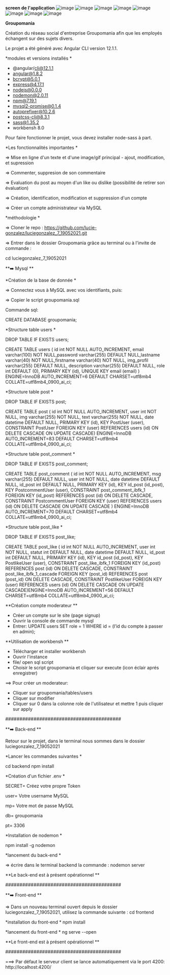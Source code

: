 **screen de l'application**
![image](https://user-images.githubusercontent.com/76063929/125630126-ad3901af-6daa-460f-900a-5d7a3874e33b.png)
![image](https://user-images.githubusercontent.com/76063929/125630180-27820d0f-c41f-4b30-89f9-4f0ecf73084f.png)
![image](https://user-images.githubusercontent.com/76063929/125630258-569be9c5-f7ee-4aa9-be97-4161e8cfc487.png)
![image](https://user-images.githubusercontent.com/76063929/125630381-ac4844d7-052f-4484-9012-e4b8d11cfee2.png)
![image](https://user-images.githubusercontent.com/76063929/125630322-954a06f5-b6c6-47c4-9372-da73aca7a3ec.png)
![image](https://user-images.githubusercontent.com/76063929/125630491-14ffec65-ddef-4e19-b14d-0f3cec9527c1.png)
![image](https://user-images.githubusercontent.com/76063929/125630437-05b9eb6a-ab0c-4ef9-9ee7-c48c380503a4.png)
![image](https://user-images.githubusercontent.com/76063929/125630556-4c72e044-0fdc-41f2-963b-e15f41eed0aa.png)






**Groupomania**

Création du réseau social d'entreprise Groupomania afin que les employés échangent sur des sujets divers.

Le projet a été généré avec Angular CLI version 12.1.1.

*modules et versions installés *

- @angular/cli@12.1.1
- angular@1.8.2
- bcrypt@5.0.1
- express@4.17.1
- nodejs@0.0.0
- nodemon@2.0.11
- npm@7.19.1
- mysql2-promise@0.1.4
- autoprefixer@10.2.6
- postcss-cli@8.3.1
- sass@1.35.2
- workbensh 8.0

Pour faire fonctionner le projet, vous devez installer node-sass à part.


*Les fonctionnalités importantes *

 => Mise en ligne d'un texte et d'une image/gif principal
    - ajout, modification, et supression

 => Commenter, suppresion de son commentaire

 => Evaluation du post au moyen d'un like ou dislike (possibilité de retirer son évaluation)
 
 => Création, identification, modification et suppression d'un compte

 => Créer un compte administrateur via MySQL

*méthodologie *

=> Cloner le repo : https://github.com/lucie-gonzalez/luciegonzalez_7_19052021.git

=> Entrer dans le dossier Groupomania grâce au terminal ou à l'invite de commande :

cd luciegonzalez_7_19052021

**➡️ Mysql **

*Création de la base de donnée *

=> Connectez vous à MySQL avec vos identifiants, puis:

=> Copier le script groupomania.sql

Commande sql:    

CREATE DATABASE groupomania;


*Structure  table users *


DROP TABLE IF EXISTS users; 

CREATE TABLE users ( id int NOT NULL AUTO_INCREMENT, email varchar(100) NOT NULL,password varchar(255) DEFAULT NULL,lastname varchar(40) NOT NULL,firstname varchar(40) NOT NULL, img_profil varchar(255) DEFAULT NULL, description varchar(255) DEFAULT NULL, role int DEFAULT (0), PRIMARY KEY (id), UNIQUE KEY email (email) ) ENGINE=InnoDB AUTO_INCREMENT=6 DEFAULT CHARSET=utf8mb4 COLLATE=utf8mb4_0900_ai_ci;

*Structure table post *


DROP TABLE IF EXISTS post; 

CREATE TABLE post ( id int NOT NULL AUTO_INCREMENT, user int NOT NULL, img varchar(255) NOT NULL, text varchar(255) NOT NULL, date datetime DEFAULT NULL, PRIMARY KEY (id), KEY PostUser (user), CONSTRAINT PostUser FOREIGN KEY (user) REFERENCES users (id) ON DELETE CASCADE ON UPDATE CASCADE) ENGINE=InnoDB AUTO_INCREMENT=83 DEFAULT CHARSET=utf8mb4 COLLATE=utf8mb4_0900_ai_ci;

*Structure table post_comment *


DROP TABLE IF EXISTS post_comment;

CREATE TABLE post_comment ( id int NOT NULL AUTO_INCREMENT, msg varchar(255) DEFAULT NULL, user int NOT NULL, date datetime DEFAULT NULL, id_post int DEFAULT NULL,  PRIMARY KEY (id), KEY id_post (id_post), KEY PostcommentUser (user), CONSTRAINT post_comment_ibfk_1 FOREIGN KEY (id_post) REFERENCES post (id) ON DELETE CASCADE, CONSTRAINT PostcommentUser FOREIGN KEY (user) REFERENCES users (id) ON DELETE CASCADE ON UPDATE CASCADE ) ENGINE=InnoDB AUTO_INCREMENT=70 DEFAULT CHARSET=utf8mb4 COLLATE=utf8mb4_0900_ai_ci;

*Structure table post_like *


DROP TABLE IF EXISTS post_like; 

CREATE TABLE post_like ( id int NOT NULL AUTO_INCREMENT, user int NOT NULL, statut int DEFAULT NULL, date datetime DEFAULT NULL, id_post int DEFAULT NULL, PRIMARY KEY (id), KEY id_post (id_post), KEY PostlikeUser (user), CONSTRAINT post_like_ibfk_1 FOREIGN KEY (id_post) REFERENCES post (id) ON DELETE CASCADE, CONSTRAINT post_like_ibfk_1_cascade FOREIGN KEY (post_id) REFERENCES post (post_id) ON DELETE CASCADE,  CONSTRAINT PostlikeUser FOREIGN KEY (user) REFERENCES users (id) ON DELETE CASCADE ON UPDATE CASCADE)ENGINE=InnoDB AUTO_INCREMENT=56 DEFAULT CHARSET=utf8mb4 COLLATE=utf8mb4_0900_ai_ci;
 
 
**Création compte moderateur **

 - Créer un compte sur le site (page signup)
 - Ouvrir la console de commande mysql
 - Entrer: 
UPDATE users SET role = 1 WHERE id = (l’id du compte à passer en admin);

**Utilisation de workbensh **

 - Télécharger et installer workbensh
 - Ouvrir l'instance
 - file/ open sql script
 - Choisir le script groupomania et cliquer sur execute (icon éclair aprés enregistrer)

 ==> Pour créer un moderateur:
 
 - Cliquer sur groupomania/tables/users
 - Cliquer sur modifier 
 - Cliquer sur 0 dans la colonne role de l'utilisateur et mettre 1 puis cliquer sur apply


#########################################

**➡️ Back-end **

Retour sur le projet, dans le terminal nous sommes dans le dossier luciegonzalez_7_19052021

*Lancer les commandes suivantes *

cd backend
npm install

*Création d'un fichier .env *


SECRET= Créez votre propre Token

user= Votre username MySQL

mp= Votre mot de passe MySQL

db= groupomania

pt= 3306

*Installation de nodemon *

npm install -g nodemon

*lancement du back-end *

=> écrire dans le terminal backend la commande :
nodemon server

**Le back-end est à présent opérationnel **

#########################################

**➡️ Front-end **

=> Dans un nouveau terminal ouvert depuis le dossier luciegonzalez_7_19052021, utilisez la commande suivante :
cd frontend

*installation du front-end *
npm install

*lancement du front-end *
ng serve --open


**Le front-end est à présent opérationnel **

#########################################

===> Par défaut le serveur client se lance automatiquement via le port 4200: http://localhost:4200/
